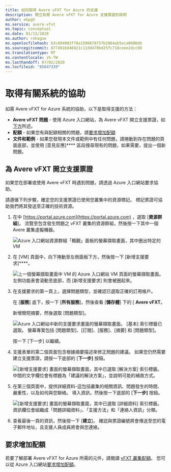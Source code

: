 ```yaml
---
title: 如何取得 Avere vFXT for Azure 的支援
description: 開立有關 Avere vFXT for Azure 支援票證的說明
author: ekpgh
ms.service: avere-vfxt
ms.topic: conceptual
ms.date: 01/13/2020
ms.author: rohogue
ms.openlocfilehash: b3c604003f78a150067875fb2064ab5eca0600db
ms.sourcegitcommit: 877491bd46921c11dd478bd25fc718ceee2dcc08
ms.translationtype: MT
ms.contentlocale: zh-TW
ms.lasthandoff: 07/02/2020
ms.locfileid: "85847339"
---
```

# <a name="get-help-with-your-system"></a>取得有關系統的協助

如需 Avere vFXT for Azure 系統的協助，以下是取得支援的方法：

* **Avere vFXT 問題** - 使用 Azure 入口網站，為 Avere vFXT 開立支援票證，如[下方](#open-a-support-ticket-for-your-avere-vfxt)所述。
* **配額** - 如果您有與配額相關的問題，請[要求增加配額](#request-a-quota-increase)
* **文件和範例** - 如果您發現本文件或範例中有任何問題，請捲動到存在問題的頁面底部，並使用 [意見反應]**** 區段搜尋現有的問題，如果需要，提出一個新問題。

## <a name="open-a-support-ticket-for-your-avere-vfxt"></a>為 Avere vFXT 開立支援票證

如果您在部署或使用 Avere vFXT 時遇到問題，請透過 Azure 入口網站要求協助。

請遵循下列步驟，確定您的支援票證已使用您叢集中的資源標記。 標記票證可協助我們將其發送至正確的技術資源。

1. 在中 [https://portal.azure.com](https://portal.azure.com) ，選取 [**資源群組**]。 流覽至包含發生問題之 vFXT 叢集的資源群組，然後按一下其中一個 Avere 叢集虛擬機器。

    ![Azure 入口網站資源群組「概觀」面板的螢幕擷取畫面，其中圈出特定的 VM](media/avere-vfxt-ticket-vm.png)

1. 在 [VM] 頁面中，向下捲動至左側面板下方，然後按一下 [新增支援要求]****。

    ![上一個螢幕擷取畫面中 VM 的 Azure 入口網站 VM 頁面的螢幕擷取畫面。 左側功能表會滾動至底部，而 [新增支援要求] 則會被圈起來。](media/avere-vfxt-ticket-request.png)

1. 在支援要求的第一頁上，選擇問題類型，並確認已選取正確的訂用帳戶。

   在 [**服務**] 底下，按一下 [**所有服務**]，然後查看 [**儲存體**] 下的 [ **Avere vFXT**。

   新增簡短摘要，然後選取 [問題類型]。

    ![Azure 入口網站中新的支援要求畫面的螢幕擷取畫面。 [基本] 索引標籤已選取。 螢幕專案包括 [問題類型]、[訂閱]、[服務]、[摘要] 和 [問題類型]。](media/ticket-basics.png)

   按一下 [下一步] 以繼續。

1. 支援表單的第二個頁面包含根據摘要描述來修正問題的建議。 如果您仍然需要建立支援票證，請按一下底部的 [**下一步]** 按鈕。

   ![[新增支援要求] 畫面的螢幕擷取畫面，其中已選取 [解決方案] 索引標籤。 中間的文字欄位會有標題為「建議的解決方案」，並說明可能的補救方式。](media/ticket-solutions.png)

1. 在第三個頁面中，提供詳細資料-這包括叢集的相關資訊、問題發生的時間、嚴重性，以及如何與您聯絡。 填入資訊，然後按一下底部的 [**下一步]** 按鈕。

   ![[新增支援要求] 畫面的螢幕擷取畫面，其中已選取 [詳細資料] 索引標籤。 資訊欄位會組織成「問題詳細資料」、「支援方法」和「連絡人資訊」分類。](media/ticket-details.png)

1. 查看最後一頁的資訊，然後按一下 [**建立**]。 確認與票證編號將會傳送至您的電子郵件地址，且支援人員成員將會與您連絡。

## <a name="request-a-quota-increase"></a>要求增加配額

若要了解部署 Avere vFXT for Azure 所需的元件，請閱讀 [vFXT 叢集配額](avere-vfxt-prereqs.md#quota-for-the-vfxt-cluster)。 您可以從 Azure 入口網站[要求增加配額](https://docs.microsoft.com/azure/azure-portal/supportability/resource-manager-core-quotas-request)。
